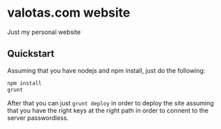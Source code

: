 # valotas.com website
Just my personal website

## Quickstart
Assuming that you have nodejs and npm install, just do the following:

```bash
npm install
grunt
```

After that you can just `grunt deploy` in order to deploy the site assuming that you have the right keys at the right path in order to connent to the server passwordless.
